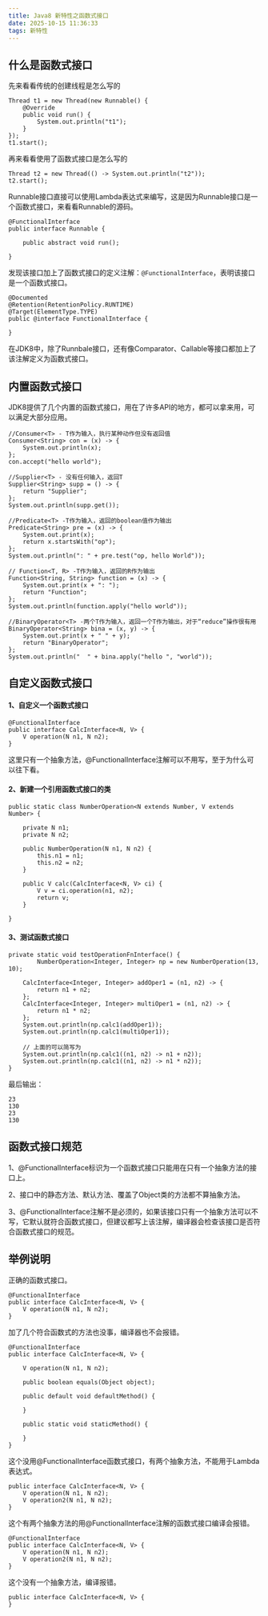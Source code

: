 ```yaml
---
title: Java8 新特性之函数式接口
date: 2025-10-15 11:36:33
tags: 新特性
---
```


## 什么是函数式接口

先来看看传统的创建线程是怎么写的


```
Thread t1 = new Thread(new Runnable() {
	@Override
	public void run() {
		System.out.println("t1");
	}
});
t1.start();
```

再来看看使用了函数式接口是怎么写的


```
Thread t2 = new Thread(() -> System.out.println("t2"));
t2.start();
```

Runnable接口直接可以使用Lambda表达式来编写，这是因为Runnable接口是一个函数式接口，来看看Runnable的源码。

```
@FunctionalInterface
public interface Runnable {

    public abstract void run();
    
}
```
发现该接口加上了函数式接口的定义注解：`@FunctionalInterface`，表明该接口是一个函数式接口。


```
@Documented
@Retention(RetentionPolicy.RUNTIME)
@Target(ElementType.TYPE)
public @interface FunctionalInterface {
    
}
```


在JDK8中，除了Runnbale接口，还有像Comparator、Callable等接口都加上了该注解定义为函数式接口。

## 内置函数式接口

JDK8提供了几个内置的函数式接口，用在了许多API的地方，都可以拿来用，可以满足大部分应用。

```
//Consumer<T> - T作为输入，执行某种动作但没有返回值
Consumer<String> con = (x) -> {
	System.out.println(x);
};
con.accept("hello world");

//Supplier<T> - 没有任何输入，返回T
Supplier<String> supp = () -> {
	return "Supplier";
};
System.out.println(supp.get());

//Predicate<T> -T作为输入，返回的boolean值作为输出
Predicate<String> pre = (x) -> {
	System.out.print(x);
	return x.startsWith("op");
};
System.out.println(": " + pre.test("op, hello World"));

// Function<T, R> -T作为输入，返回的R作为输出
Function<String, String> function = (x) -> {
	System.out.print(x + ": ");
	return "Function";
};
System.out.println(function.apply("hello world"));

//BinaryOperator<T> -两个T作为输入，返回一个T作为输出，对于“reduce”操作很有用
BinaryOperator<String> bina = (x, y) -> {
	System.out.print(x + " " + y);
	return "BinaryOperator";
};
System.out.println("  " + bina.apply("hello ", "world"));
```



## 自定义函数式接口

#### 1、自定义一个函数式接口

```
@FunctionalInterface
public interface CalcInterface<N, V> {	
	V operation(N n1, N n2);
}
```

这里只有一个抽象方法，@FunctionalInterface注解可以不用写，至于为什么可以往下看。

#### 2、新建一个引用函数式接口的类

```
public static class NumberOperation<N extends Number, V extends Number> {

	private N n1;
	private N n2;

	public NumberOperation(N n1, N n2) {
		this.n1 = n1;
		this.n2 = n2;
	}

	public V calc(CalcInterface<N, V> ci) {
		V v = ci.operation(n1, n2);
		return v;
	}

}
```

#### 3、测试函数式接口

```
private static void testOperationFnInterface() {
        NumberOperation<Integer, Integer> np = new NumberOperation(13, 10);
    
	CalcInterface<Integer, Integer> addOper1 = (n1, n2) -> {
		return n1 + n2;
	};
	CalcInterface<Integer, Integer> multiOper1 = (n1, n2) -> {
		return n1 * n2;
	};
	System.out.println(np.calc1(addOper1));
	System.out.println(np.calc1(multiOper1));
	
	// 上面的可以简写为
	System.out.println(np.calc1((n1, n2) -> n1 + n2));
	System.out.println(np.calc1((n1, n2) -> n1 * n2));
}
```

最后输出：

```
23
130
23
130
```

## 函数式接口规范

1、@FunctionalInterface标识为一个函数式接口只能用在只有一个抽象方法的接口上。

2、接口中的静态方法、默认方法、覆盖了Object类的方法都不算抽象方法。

3、@FunctionalInterface注解不是必须的，如果该接口只有一个抽象方法可以不写，它默认就符合函数式接口，但建议都写上该注解，编译器会检查该接口是否符合函数式接口的规范。


## 举例说明

正确的函数式接口。

```
@FunctionalInterface
public interface CalcInterface<N, V> {	
	V operation(N n1, N n2);
}
```

加了几个符合函数式的方法也没事，编译器也不会报错。

```
@FunctionalInterface
public interface CalcInterface<N, V> {		

	V operation(N n1, N n2);
   
	public boolean equals(Object object);

	public default void defaultMethod() {

	}

	public static void staticMethod() {

	}
}
```

这个没用@FunctionalInterface函数式接口，有两个抽象方法，不能用于Lambda表达式。

```
public interface CalcInterface<N, V> {	
	V operation(N n1, N n2);
	V operation2(N n1, N n2);
}
```

这个有两个抽象方法的用@FunctionalInterface注解的函数式接口编译会报错。

```
@FunctionalInterface
public interface CalcInterface<N, V> {	
	V operation(N n1, N n2);
	V operation2(N n1, N n2);
}
```

这个没有一个抽象方法，编译报错。

```
public interface CalcInterface<N, V> {	
}
```

